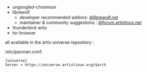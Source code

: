 * ungoogled-chromium
* librewolf
  * developer recommended addons: [@librewolf.net](https://librewolf.net/docs/addons/)
  * maintainer & community suggestions : [@forum.artixlinux.net](https://forum.artixlinux.org/index.php/topic,1687.0.html)
* thunderbird-artix
* tor browser

all available in the artix universe repository :

/etc/pacman.conf:

```
[universe]
Server = https://universe.artixlinux.org/$arch
```

